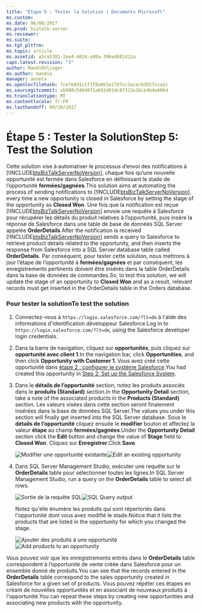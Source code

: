 ```yaml
---
title: "Étape 5 : Tester la Solution | Documents Microsoft"
ms.custom: 
ms.date: 06/08/2017
ms.prod: biztalk-server
ms.reviewer: 
ms.suite: 
ms.tgt_pltfrm: 
ms.topic: article
ms.assetid: a5ca5301-2ee4-4024-a90a-396ed681d12a
caps.latest.revision: "3"
author: MandiOhlinger
ms.author: mandia
manager: anneta
ms.openlocfilehash: 7ce7edd1c1f1f8a063e2787cc2acecb3b57cca2c
ms.sourcegitcommit: cb908c540d8f1a692d01dc8f313e16cb4b4e696d
ms.translationtype: MT
ms.contentlocale: fr-FR
ms.lasthandoff: 09/20/2017
---
```

# <a name="step-5-test-the-solution"></a><span data-ttu-id="484d7-102">Étape 5 : Tester la Solution</span><span class="sxs-lookup"><span data-stu-id="484d7-102">Step 5: Test the Solution</span></span>
<span data-ttu-id="484d7-103">Cette solution vise à automatiser le processus d’envoi des notifications à [!INCLUDE[btsBizTalkServerNoVersion](../includes/btsbiztalkservernoversion-md.md)], chaque fois qu’une nouvelle opportunité est fermée dans Salesforce en définissant le stade de l’opportunité **fermées/gagnées**.</span><span class="sxs-lookup"><span data-stu-id="484d7-103">This solution aims at automating the process of sending notifications to [!INCLUDE[btsBizTalkServerNoVersion](../includes/btsbiztalkservernoversion-md.md)], every time a new opportunity is closed in Salesforce by setting the stage of the opportunity as **Closed Won**.</span></span> <span data-ttu-id="484d7-104">Une fois que la notification est reçue [!INCLUDE[btsBizTalkServerNoVersion](../includes/btsbiztalkservernoversion-md.md)] envoie une requête à Salesforce pour récupérer les détails du produit relatives à l’opportunité, puis insère la réponse de Salesforce dans une table de base de données SQL Server appelée **OrderDetails**.</span><span class="sxs-lookup"><span data-stu-id="484d7-104">After the notification is received [!INCLUDE[btsBizTalkServerNoVersion](../includes/btsbiztalkservernoversion-md.md)] sends a query to Salesforce to retrieve product details related to the opportunity, and then inserts the response from Salesforce into a SQL Server database table called **OrderDetails**.</span></span> <span data-ttu-id="484d7-105">Par conséquent, pour tester cette solution, nous mettrons à jour l’étape de l’opportunité à **fermées/gagnées** et par conséquent, les enregistrements pertinents doivent être insérés dans la table OrderDetails dans la base de données de commandes.</span><span class="sxs-lookup"><span data-stu-id="484d7-105">So, to test this solution, we will update the stage of an opportunity to **Closed Won** and as a result, relevant records must get inserted in the OrderDetails table in the Orders database.</span></span>  
  
### <a name="to-test-the-solution"></a><span data-ttu-id="484d7-106">Pour tester la solution</span><span class="sxs-lookup"><span data-stu-id="484d7-106">To test the solution</span></span>  
  
1.  <span data-ttu-id="484d7-107">Connectez-vous à `https://login.salesforce.com/?lt=de` à l'aide des informations d'identification développeur Salesforce.</span><span class="sxs-lookup"><span data-stu-id="484d7-107">Log in to `https://login.salesforce.com/?lt=de`, using the Salesforce developer login credentials.</span></span>  
  
2.  <span data-ttu-id="484d7-108">Dans la barre de navigation, cliquez sur **opportunités**, puis cliquez sur **opportunité avec client 1**.</span><span class="sxs-lookup"><span data-stu-id="484d7-108">In the navigation bar, click **Opportunities**, and then click **Opportunity with Customer 1**.</span></span> <span data-ttu-id="484d7-109">Vous avez créé cette opportunité dans [étape 2 : configurer le système Salesforce](../core/step-2-set-up-the-salesforce-system.md).</span><span class="sxs-lookup"><span data-stu-id="484d7-109">You had created this opportunity in [Step 2: Set up the Salesforce System](../core/step-2-set-up-the-salesforce-system.md).</span></span>  
  
3.  <span data-ttu-id="484d7-110">Dans le **détails de l’opportunité** section, notez les produits associés dans le **produits (Standard)** section.</span><span class="sxs-lookup"><span data-stu-id="484d7-110">In the **Opportunity Detail** section, take a note of the associated products in the **Products (Standard)** section.</span></span> <span data-ttu-id="484d7-111">Les valeurs visées dans cette section seront finalement insérées dans la base de données SQL Server.</span><span class="sxs-lookup"><span data-stu-id="484d7-111">The values you under this section will finally get inserted into the SQL Server database.</span></span> <span data-ttu-id="484d7-112">Sous le **détails de l’opportunité** cliquez ensuite le **modifier** bouton et affectez la valeur **étape** au champ **fermées/gagnées**.</span><span class="sxs-lookup"><span data-stu-id="484d7-112">Under the **Opportunity Detail** section click the **Edit** button and change the value of **Stage** field to **Closed Won**.</span></span> <span data-ttu-id="484d7-113">Cliquez sur **Enregistrer**.</span><span class="sxs-lookup"><span data-stu-id="484d7-113">Click **Save**.</span></span>  
  
     <span data-ttu-id="484d7-114">![Modifier une opportunité existante](../core/media/bts-sf-edit-opp.jpg "BTS_SF_Edit_Opp")</span><span class="sxs-lookup"><span data-stu-id="484d7-114">![Edit an existing opportunity](../core/media/bts-sf-edit-opp.jpg "BTS_SF_Edit_Opp")</span></span>  
  
4.  <span data-ttu-id="484d7-115">Dans SQL Server Management Studio, exécuter une requête sur le **OrderDetails** table pour sélectionner toutes les lignes.</span><span class="sxs-lookup"><span data-stu-id="484d7-115">In SQL Server Management Studio, run a query on the **OrderDetails** table to select all rows.</span></span>  
  
     <span data-ttu-id="484d7-116">![Sortie de la requête SQL](../core/media/bts-sf-sql-query.jpg "BTS_SF_SQL_Query")</span><span class="sxs-lookup"><span data-stu-id="484d7-116">![SQL Query output](../core/media/bts-sf-sql-query.jpg "BTS_SF_SQL_Query")</span></span>  
  
     <span data-ttu-id="484d7-117">Notez qu'elle énumère les produits qui sont répertoriés dans l'opportunité dont vous avez modifié le stade.</span><span class="sxs-lookup"><span data-stu-id="484d7-117">Notice that it lists the products that are listed in the opportunity for which you changed the stage.</span></span>  
  
     <span data-ttu-id="484d7-118">![Ajouter des produits à une opportunité](../core/media/bts-sf-add-product.gif "BTS_SF_Add_Product")</span><span class="sxs-lookup"><span data-stu-id="484d7-118">![Add products to an opportunity](../core/media/bts-sf-add-product.gif "BTS_SF_Add_Product")</span></span>  
  
 <span data-ttu-id="484d7-119">Vous pouvez voir que les enregistrements entrés dans le **OrderDetails** table correspondent à l’opportunité de vente créée dans Salesforce pour un ensemble donné de produits.</span><span class="sxs-lookup"><span data-stu-id="484d7-119">You can see that the records entered in the **OrderDetails** table correspond to the sales opportunity created in Salesforce for a given set of products.</span></span> <span data-ttu-id="484d7-120">Vous pouvez répéter ces étapes en créant de nouvelles opportunités et en associant de nouveaux produits à l'opportunité.</span><span class="sxs-lookup"><span data-stu-id="484d7-120">You can repeat these steps by creating new opportunities and associating new products with the opportunity.</span></span>